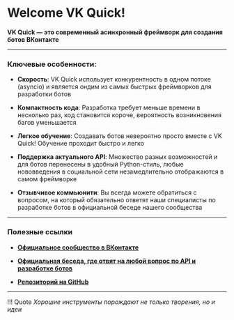 #  Welcome VK Quick!

__VK Quick — это современный асинхронный фреймворк для создания ботов ВКонтакте__

***

### Ключевые особенности:

* __Скорость__: VK Quick использует конкурентность в одном потоке (asyncio) и является ондим из самых быстрых фреймворков для разработки ботов

* __Компактность кода__: Разработка требует меньше времени в несколько раз, код становится короче, вероятность возникновения багов уменьшается

* __Легкое обучение__: Создавать ботов невероятно просто вместе с VK Quick! Обучение проходит быстро и легко

* __Поддержка актуального API__: Множество разных возможностей и для ботов перенесены в удобный Python-стиль, любые нововведения в социальной сети незамедлительно отображаются в самом фреймворке

* __Отзывчивое коммьюнити__: Вы всегда можете обратиться с вопросом, на который обязательно ответят наши специалисты по разработке ботов в официальной беседе нашего сообщества

***

### Полезные ссылки

* [__Официальное сообщество в ВКонтакте__](https://vl.com/vkquick)

* [__Официальная беседа, где отвят на любой вопрос по API и разработке ботов__](https://vk.me/join/AJQ1dzLqwBeU7O0H_oJZYNjD)

* [__Репозиторий на GitHub__](https://github.com/Rhinik/vkquick)

***

!!! Quote
    _Хорошие инструменты порождают не только творения, но и идеи_
